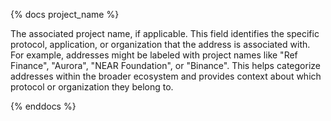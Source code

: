 {% docs project_name %}

The associated project name, if applicable. This field identifies the specific protocol, application, or organization that the address is associated with. For example, addresses might be labeled with project names like "Ref Finance", "Aurora", "NEAR Foundation", or "Binance". This helps categorize addresses within the broader ecosystem and provides context about which protocol or organization they belong to.

{% enddocs %}